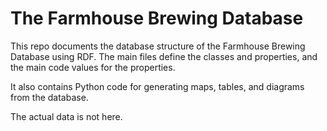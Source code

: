 
# The Farmhouse Brewing Database

This repo documents the database structure of the Farmhouse Brewing
Database using RDF. The main files define the classes and properties,
and the main code values for the properties.

It also contains Python code for generating maps, tables, and diagrams
from the database.

The actual data is not here.
